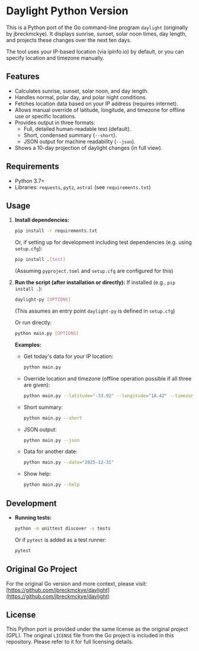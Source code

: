 # Daylight Python Version

This is a Python port of the Go command-line program `daylight` (originally by jbreckmckye).
It displays sunrise, sunset, solar noon times, day length, and projects these changes over the next ten days.

The tool uses your IP-based location (via ipinfo.io) by default, or you can specify location and timezone manually.

## Features

*   Calculates sunrise, sunset, solar noon, and day length.
*   Handles normal, polar day, and polar night conditions.
*   Fetches location data based on your IP address (requires internet).
*   Allows manual override of latitude, longitude, and timezone for offline use or specific locations.
*   Provides output in three formats:
    *   Full, detailed human-readable text (default).
    *   Short, condensed summary (`--short`).
    *   JSON output for machine readability (`--json`).
*   Shows a 10-day projection of daylight changes (in full view).

## Requirements

*   Python 3.7+
*   Libraries: `requests`, `pytz`, `astral` (see `requirements.txt`)

## Usage

1.  **Install dependencies:**
    ```bash
    pip install -r requirements.txt
    ```
    Or, if setting up for development including test dependencies (e.g. using `setup.cfg`):
    ```bash
    pip install .[test]
    ```
    (Assuming `pyproject.toml` and `setup.cfg` are configured for this)


2.  **Run the script (after installation or directly):**
    If installed (e.g., `pip install .`):
    ```bash
    daylight-py [OPTIONS]
    ```
    (This assumes an entry point `daylight-py` is defined in `setup.cfg`)

    Or run directly:
    ```bash
    python main.py [OPTIONS]
    ```

    **Examples:**

    *   Get today's data for your IP location:
        ```bash
        python main.py
        ```

    *   Override location and timezone (offline operation possible if all three are given):
        ```bash
        python main.py --latitude="-33.92" --longitude="18.42" --timezone="Africa/Johannesburg"
        ```

    *   Short summary:
        ```bash
        python main.py --short
        ```

    *   JSON output:
        ```bash
        python main.py --json
        ```

    *   Data for another date:
        ```bash
        python main.py --date="2025-12-31"
        ```

    *   Show help:
        ```bash
        python main.py --help
        ```

## Development

*   **Running tests:**
    ```bash
    python -m unittest discover -s tests
    ```
    Or if `pytest` is added as a test runner:
    ```bash
    pytest
    ```

## Original Go Project

For the original Go version and more context, please visit:
[https://github.com/jbreckmckye/daylight](https://github.com/jbreckmckye/daylight)

## License

This Python port is provided under the same license as the original project (GPL).
The original `LICENSE` file from the Go project is included in this repository.
Please refer to it for full licensing details.
